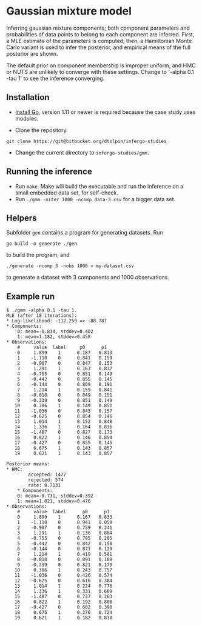 # Gaussian mixture model

Inferring gaussian mixture components; both component parameters
and probabilities of data points to belong to each component are
inferred. First, a MLE estimate of the parameters is computed,
then, a Hamiltonian Monte Carlo variant is used to infer the
posterior, and empirical means of the full posterior are shown.

The default prior on component membership is improper uniform,
and HMC or NUTS are unlikely to converge with these settings.
Change to '-alpha 0.1 -tau 1' to see the inference converging.

## Installation

* [Install Go](https://golang.org/doc/install), version 1.11 or
newer is required because the case study uses modules. 

* Clone the repository.

```
git clone https://git@bitbucket.org/dtolpin/infergo-studies
```

* Change the current directory to `infergo-studies/gmm`.

## Running the inference

* Run `make`. Make will build the executable and run the
  inference on a small embedded data set, for self-check.
* Run `./gmm -niter 1000 -ncomp data-3.csv` for a bigger data
  set.

## Helpers

Subfolder `gen` contains a program for generating datasets. Run

```
go build -o generate ./gen
```

to build the program, and

```
./generate -ncomp 3 -nobs 1000 > my-dataset.csv
```

to generate a dataset with 3 components and 1000 observations.

## Example run

```
$ ./gmm -alpha 0.1 -tau 1.
MLE (after 18 iterations):
* Log-likelihood: -112.259 => -88.787
* Components:
	0: mean=-0.834, stddev=0.402
	1: mean=1.182, stddev=0.458
* Observations:
    #	  value	 label	   p0	   p1
    0	  1.899	   1	  0.187	  0.813
    1	 -1.110	   0	  0.841	  0.159
    2	 -0.907	   0	  0.847	  0.153
    3	  1.291	   1	  0.163	  0.837
    4	 -0.755	   0	  0.851	  0.149
    5	 -0.442	   0	  0.855	  0.145
    6	 -0.144	   0	  0.809	  0.191
    7	  1.214	   1	  0.159	  0.841
    8	 -0.818	   0	  0.849	  0.151
    9	 -0.339	   0	  0.851	  0.149
   10	  0.386	   1	  0.149	  0.851
   11	 -1.036	   0	  0.843	  0.157
   12	 -0.625	   0	  0.854	  0.146
   13	  1.014	   1	  0.152	  0.848
   14	  1.336	   1	  0.164	  0.836
   15	 -1.487	   0	  0.827	  0.173
   16	  0.822	   1	  0.146	  0.854
   17	 -0.427	   0	  0.855	  0.145
   18	  0.675	   1	  0.143	  0.857
   19	  0.621	   1	  0.143	  0.857

Posterior means:
* HMC:
		accepted: 1427
		rejected: 574
		rate: 0.7131
	* Components:
	0: mean=-0.731, stddev=0.392
	1: mean=1.021, stddev=0.476
* Observations:
    #	  value	 label	    p0	    p1
    0	  1.899	   1	  0.167	  0.833
    1	 -1.110	   0	  0.941	  0.059
    2	 -0.907	   0	  0.759	  0.241
    3	  1.291	   1	  0.136	  0.864
    4	 -0.755	   0	  0.795	  0.205
    5	 -0.442	   0	  0.842	  0.158
    6	 -0.144	   0	  0.871	  0.129
    7	  1.214	   1	  0.419	  0.581
    8	 -0.818	   0	  0.891	  0.109
    9	 -0.339	   0	  0.821	  0.179
   10	  0.386	   1	  0.243	  0.757
   11	 -1.036	   0	  0.426	  0.574
   12	 -0.625	   0	  0.616	  0.384
   13	  1.014	   1	  0.224	  0.776
   14	  1.336	   1	  0.331	  0.669
   15	 -1.487	   0	  0.737	  0.263
   16	  0.822	   1	  0.192	  0.808
   17	 -0.427	   0	  0.602	  0.398
   18	  0.675	   1	  0.276	  0.724
   19	  0.621	   1	  0.182	  0.818
```
